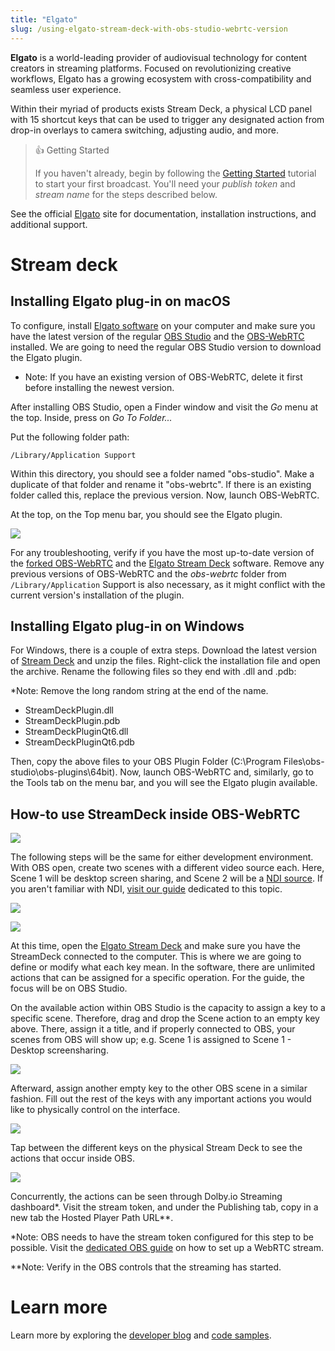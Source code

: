 ```yaml
---
title: "Elgato"
slug: /using-elgato-stream-deck-with-obs-studio-webrtc-version
---
```

**Elgato** is a world-leading provider of audiovisual technology for content creators in streaming platforms. Focused on revolutionizing creative workflows, Elgato has a growing ecosystem with cross-compatibility and seamless user experience.

Within their myriad of products exists Stream Deck, a physical LCD panel with 15 shortcut keys that can be used to trigger any designated action from drop-in overlays to camera switching, adjusting audio, and more.  

> 👍 Getting Started
> 
> If you haven't already, begin by following the [Getting Started](/millicast/getting-started/index.mdx) tutorial to start your first broadcast. You'll need your _publish token_ and _stream name_ for the steps described below.

See the official [Elgato](https://www.elgato.com/us/en) site for documentation, installation instructions, and additional support.

# Stream deck

## Installing Elgato plug-in on macOS

To configure, install [Elgato software](https://www.elgato.com/us/en/s/downloads) on your computer and make sure you have the latest version of the regular [OBS Studio](https://obsproject.com/download) and the [OBS-WebRTC](https://github.com/CoSMoSoftware/OBS-studio-webrtc/releases) installed. We are going to need the regular OBS Studio version to download the Elgato plugin. 

- Note: If you have an existing version of OBS-WebRTC, delete it first before installing the newest version. 

After installing OBS Studio, open a Finder window and visit the _Go_ menu at the top. Inside, press on _Go To Folder..._

Put the following folder path: 

`/Library/Application Support`

Within this directory, you should see a folder named "obs-studio". Make a duplicate of that folder and rename it "obs-webrtc". If there is an existing folder called this, replace the previous version. Now, launch OBS-WebRTC. 

At the top, on the Top menu bar, you should see the Elgato plugin. 


![](../assets/img/Capture_decran_2023-07-12_a_4.56.47_PM.png)



For any troubleshooting, verify if you have the most up-to-date version of the [forked OBS-WebRTC](https://github.com/CoSMoSoftware/OBS-studio-webrtc/releases) and the [Elgato Stream Deck](https://www.elgato.com/us/en/s/downloads) software. Remove any previous versions of OBS-WebRTC and the _obs-webrtc_ folder from `/Library/Application` Support is also necessary, as it might conflict with the current version's installation of the plugin.

## Installing Elgato plug-in on Windows

For Windows, there is a couple of extra steps. Download the latest version of [Stream Deck](https://www.elgato.com/us/en/s/downloads) and unzip the files. Right-click the installation file and open the archive. Rename the following files so they end with .dll and .pdb:

\*Note: Remove the long random string at the end of the name. 

- StreamDeckPlugin.dll
- StreamDeckPlugin.pdb
- StreamDeckPluginQt6.dll
- StreamDeckPluginQt6.pdb

Then, copy the above files to your OBS Plugin Folder (C:\\Program Files\\obs-studio\\obs-plugins\\64bit). Now, launch OBS-WebRTC and, similarly, go to the Tools tab on the menu bar, and you will see the Elgato plugin available. 

## How-to use StreamDeck inside OBS-WebRTC


![](../assets/img/elgato-streamdeck-obs-studio.jpg)



The following steps will be the same for either development environment. With OBS open, create two scenes with a different video source each. Here, Scene 1 will be desktop screen sharing, and Scene 2 will be a [NDI source](/millicast/broadcast/using-ndi.md). If you aren't familiar with NDI, [visit our guide](/millicast/broadcast/using-ndi.md) dedicated to this topic. 


![](../assets/img/Capture_decran_2023-07-12_a_4.47.23_PM.png)




![](../assets/img/Capture_decran_2023-07-12_a_4.47.19_PM.png)



At this time, open the [Elgato Stream Deck](https://www.elgato.com/en/stream-deck) and make sure you have the StreamDeck connected to the computer. This is where we are going to define or modify what each key mean. In the software, there are unlimited actions that can be assigned for a specific operation. For the guide, the focus will be on OBS Studio.

On the available action within OBS Studio is the capacity to assign a key to a specific scene. Therefore, drag and drop the Scene action to an empty key above. There, assign it a title, and if properly connected to OBS, your scenes from OBS will show up; e.g. Scene 1 is assigned to Scene 1 - Desktop screensharing.


![](../assets/img/Capture_decran_2023-07-12_a_4.58.07_PM.png)



Afterward, assign another empty key to the other OBS scene in a similar fashion. Fill out the rest of the keys with any important actions you would like to physically control on the interface. 


![](../assets/img/Capture_decran_2023-07-12_a_4.51.45_PM.png)



Tap between the different keys on the physical Stream Deck to see the actions that occur inside OBS. 


![](../assets/img/Capture_decran_2023-07-12_a_4.52.05_PM.png)



Concurrently, the actions can be seen through Dolby.io Streaming dashboard\*. Visit the stream token, and under the Publishing tab, copy in a new tab the Hosted Player Path URL\*\*.

\*Note: OBS needs to have the stream token configured for this step to be possible. Visit the [dedicated OBS guide](/millicast/software-encoders/using-obs.md)  on how to set up a WebRTC stream. 

\*\*Note: Verify in the OBS controls that the streaming has started.

# Learn more

Learn more by exploring the [developer blog](https://dolby.io/blog/tag/broadcast/) and [code samples](https://github.com/orgs/dolbyio-samples/repositories?q=broadcast).




